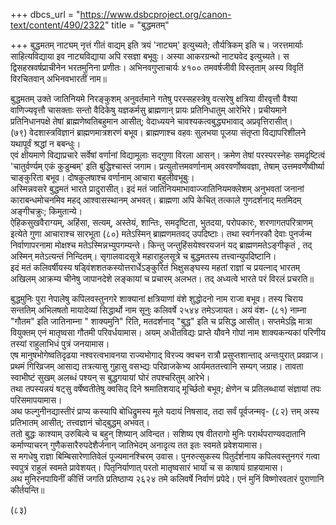 +++
dbcs_url = "https://www.dsbcproject.org/canon-text/content/490/2322"
title = "बुद्धमतम्"

+++
बुद्धमतम्
नाट्यम्
नृत्तं गीतं वाद्यम् इति त्रयं 'नाट्यम्' इत्युच्यते; तौर्यत्रिकम् इति च। जरत्तमार्याः साहित्यविद्याया इव नाट्यविद्याया अपि रसज्ञा बभूवुः। अस्या आकरग्रन्थो नाट्यवेद इत्युच्यते। स द्विसहस्रवर्षप्राचीनेन भरतमुनिना प्रणीतः। अभिनवगुप्ताचार्यः ४१०० तमवर्षजीवी विस्तृताम् अस्य विवृतिं विरचितवान् अभिनवभारतीं नाम॥

बुद्धमतम्
उक्ते जातिनियमे निरङ्कुशम् अनुवर्तमाने गतेषु परस्सहस्त्रेषु वत्सरेषु क्षत्रिया वीरवृत्तौ वैश्या वाणिज्यवृत्तौ चासक्ताः सन्तो वैदिकेषु यज्ञकर्मसु ब्राह्मणान् प्रायः प्रतिनिधातुम् आरेभिरे। प्रचीयमाने प्रतिनिधानपक्षे तेषां ब्राह्मणेष्वतिबहुमान आसीत्; वेदाध्ययने चावश्यकत्वबुद्ध्यभावाद् अप्रवृत्तिरासीत्।  
(७९)
वेदशास्त्रविज्ञानं ब्राह्मणमात्रशरणं बभूव। ब्राह्मणाश्च वहवः सुलभया पूजया संतृप्ता विद्यापरिशीलने यथापूर्वं श्रद्धां न बबन्धुः।  
एवं क्षीयमाणे विद्याप्रचारे सर्वेषां वर्णानां विद्यामूलाः सद्गुणा विरला आसन्। क्रमेण तेषां परस्परस्नेहः समदृष्टित्वं 'चातुर्वर्ण्यम् एकं कुडुम्बम्' इति बुद्धिश्चास्तं जगाम। प्रत्युतोत्तमवर्णानाम् अवरवर्णोष्ववज्ञा, तेषाम् उत्तमवर्णेष्वीर्ष्या चाङ्कुरिता बभूव। दोषकुलषाश्च वर्णानाम् आचारा बहुलीवभूबुः।  
अस्मिन्नवसरे बुद्धमतं भारते प्रादुरासीत्। इदं मतं जातिनियमाभावाज्जातिनियमक्लेशम् अनुभवतां जनानां काराबन्धमोचनमिव महद् आश्वासस्थानम् अभवत्। ब्राह्मणा अपि केचित् तत्काले गुणदर्शनाद् मतमिदम् अङ्गीचक्रुः; किमुतान्ये।  
ऐहिकसुखवैराग्यम्, अहिंसा, सत्यम्, अस्तेयं, शान्तिः, समदृष्टिता, भुतदया, परोपकारः, शरणागतपरित्राणम् इत्येते गुणा आचाराश्च सारभूता
(८०)
मतेऽस्मिन् ब्राह्मणमतवद् उपदिष्टाः। तथा स्वर्गनरकौ देवाः पुनर्जन्म निर्वाणापरनामा मोक्षश्च मतेऽस्मिन्नभ्युपगम्यन्ते। किन्तु जन्तुहिंसयेश्वरयजनं यद् ब्राह्मणमतेऽङ्गीकृतं , तद् अस्मिन् मतेऽत्यन्तं निन्दितम्। सृगालवादसूत्रे महाराहुलसूत्रे च बुद्धमतस्य तत्त्वान्युपदिष्टानि।  
इदं मतं कलिवर्षीयस्य षड्विंशशतकस्योत्तरार्धेऽङ्कुरितं भिक्षुसङ्घस्य महतां राज्ञां च प्रयत्नाद् भारतम् अखिलम् आक्रम्य चीनेषु जापानदेशे लङ्कायां च प्रचारम् अलभत। तद् अध्यत्वे भारते परं विरलं प्रचरति॥

बुद्धमुनिः
पुरा नेपालेषु कपिलवस्तुनगरे शाक्यानां क्षत्रियाणां वंशे शुद्धोदनो नाम राजा बभूव। तस्य चिराय सन्ततिम् अभिलषतो मायादेव्यां सिद्धार्थो नाम सूनुः कलिवर्षे २५४४ तमेऽजायत। अयं वंश-
(८१)
नाम्ना "गौतम" इति जातिनाम्ना " शाक्यमुनि" रिति, मतदर्शनाद् "बुद्ध" इति च प्रसिद्ध आसीत्। सप्तमेऽह्नि मात्रा वियुक्तम् एनं मातृष्वसा गौतमी परिवर्धयामास। अयम् अधीतविद्यः प्राप्ते यौवने गोपां नाम शाक्यकन्यकां परिणीय तस्यां राहुलाभिधं पुत्रं जनयामास।  
एष मानुषभोगेष्वतिदृढया नश्वरत्वभावनया राज्यभोगाद् विरज्य क्वचन रात्रौ प्रसुप्तशान्ताद् अन्तःपुरात् प्रवव्राज।  
प्रथमं गिरिव्रजम् आसाद्य तत्रत्यासु गुहासु वसभ्द्यः परिव्राजकेभ्य आर्यमततत्त्वानि सम्यग् जग्राह। तावता स्वाभीष्टं सुखम् अलब्धं पश्यन् स बुद्धगयायां घोरं तपश्चरितुम् आरेभे।  
तथा तपस्यन्नयं षट्सु वर्षेष्वतीतेषु क्वसिद् दिने श्रमातिशयाद् मूर्च्छितो बभूव; क्षेणेन च प्रतिलब्धायां संज्ञायां तपः परिसमापयामास।  
अथ फल्गुनीनद्यास्तीरं प्राप्य कस्यापि बोधिद्रुमस्य मूले यदायं निषसाद, तदा सर्वं पूर्वजन्मवृ-
(८२)
त्तम् अस्य प्रतिभातम् आसीत्; तत्त्वज्ञानं चोद्बुद्धम् अभवत्।  
ततो बुद्धः काश्याम् उरुबिल्वे च बहुन् शिष्यान् अविन्दत। सशिष्य एष वीतरागो मुनिः परार्थपराण्यवदातानि कर्माण्याचरन् गुणैकसारैरुपदेशैर्जनान् जातिभेदम् अनादृत्य तत इतः स्वमते प्रवेशयामास।  
स मगधेषु राज्ञा बिम्बिसारेणातिवेलं पूज्यमानश्चिरम् उवास। पुनरुत्सुकस्य पितुर्दर्शनाय कपिलवस्तुनगरं गत्वा स्वपुत्रं राहुलं स्वमते प्रावेशयत्। पितृनिर्याणात् परतो मातृष्वसारं भार्यां च स काषायं ग्राहयामास।  
अथ मुनिरनपायिनीं कीर्त्ति जगति प्रतिष्ठाप्य २६२४ तमे कलिवर्षे निर्वाणं प्रपेदे। एनं मुनिं विष्णोरवतारं पुराणानि कीर्तयन्ति॥

(८३)
